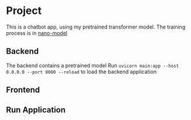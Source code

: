 # Project
This is a chatbot app, using my pretrained transformer model. The training process is in [nano-model](https://github.com/yijiazho/nano-model)

## Backend
The backend contains a pretrained model
Run `uvicorn main:app --host 0.0.0.0 --port 8080 --reload` to load the backend application

## Frontend

## Run Application